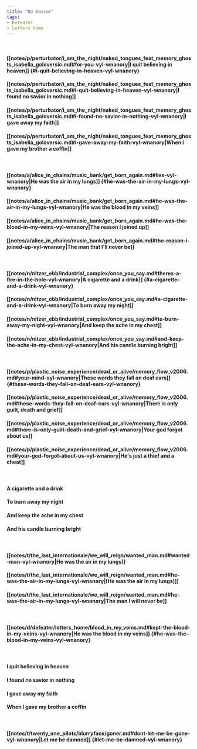 ```yaml
---
title: "No Savior"
tags:
- Defeater
- Letters Home
---
```

&nbsp;
#### [[notes/p/perturbator/i_am_the_night/naked_tongues_feat_memory_ghosts_isabella_goloversic.md#for-you-vyl-wnanory|I quit believing in heaven]] {#i-quit-believing-in-heaven-vyl-wnanory}
#### [[notes/p/perturbator/i_am_the_night/naked_tongues_feat_memory_ghosts_isabella_goloversic.md#i-quit-believing-in-heaven-vyl-wnanory|I found no savior in nothing]]
#### [[notes/p/perturbator/i_am_the_night/naked_tongues_feat_memory_ghosts_isabella_goloversic.md#i-found-no-savior-in-nothing-vyl-wnanory|I gave away my faith]]
#### [[notes/p/perturbator/i_am_the_night/naked_tongues_feat_memory_ghosts_isabella_goloversic.md#i-gave-away-my-faith-vyl-wnanory|When I gave my brother a coffin]]
&nbsp;
#### [[notes/a/alice_in_chains/music_bank/get_born_again.md#lies-vyl-wnanory|He was the air in my lungs]] {#he-was-the-air-in-my-lungs-vyl-wnanory}
#### [[notes/a/alice_in_chains/music_bank/get_born_again.md#he-was-the-air-in-my-lungs-vyl-wnanory|He was the blood in my veins]]
#### [[notes/a/alice_in_chains/music_bank/get_born_again.md#he-was-the-blood-in-my-veins-vyl-wnanory|The reason I joined up]]
#### [[notes/a/alice_in_chains/music_bank/get_born_again.md#the-reason-i-joined-up-vyl-wnanory|The man that I'll never be]]
&nbsp;
#### [[notes/n/nitzer_ebb/industrial_complex/once_you_say.md#theres-a-fire-in-the-hole-vyl-wnanory|A cigarette and a drink]] {#a-cigarette-and-a-drink-vyl-wnanory}
#### [[notes/n/nitzer_ebb/industrial_complex/once_you_say.md#a-cigarette-and-a-drink-vyl-wnanory|To burn away my night]]
#### [[notes/n/nitzer_ebb/industrial_complex/once_you_say.md#to-burn-away-my-night-vyl-wnanory|And keep the ache in my chest]]
#### [[notes/n/nitzer_ebb/industrial_complex/once_you_say.md#and-keep-the-ache-in-my-chest-vyl-wnanory|And his candle burning bright]]
&nbsp;
#### [[notes/p/plastic_noise_experience/dead_or_alive/memory_flow_v2006.md#your-mind-vyl-wnanory|These words they fall on deaf ears]] {#these-words-they-fall-on-deaf-ears-vyl-wnanory}
#### [[notes/p/plastic_noise_experience/dead_or_alive/memory_flow_v2006.md#these-words-they-fall-on-deaf-ears-vyl-wnanory|There is only guilt, death and grief]]
#### [[notes/p/plastic_noise_experience/dead_or_alive/memory_flow_v2006.md#there-is-only-guilt-death-and-grief-vyl-wnanory|Your god forgot about us]]
#### [[notes/p/plastic_noise_experience/dead_or_alive/memory_flow_v2006.md#your-god-forgot-about-us-vyl-wnanory|He's just a thief and a cheat]]
&nbsp;
#### A cigarette and a drink
#### To burn away my night
#### And keep the ache in my chest
#### And his candle burning bright
&nbsp;
#### [[notes/t/the_last_internationale/we_will_reign/wanted_man.md#wanted-man-vyl-wnanory|He was the air in my lungs]]
#### [[notes/t/the_last_internationale/we_will_reign/wanted_man.md#he-was-the-air-in-my-lungs-vyl-wnanory|(He was the air in my lungs)]]
#### [[notes/t/the_last_internationale/we_will_reign/wanted_man.md#he-was-the-air-in-my-lungs-vyl-wnanory|The man I will never be]]
&nbsp;
#### [[notes/d/defeater/letters_home/blood_in_my_veins.md#kept-the-blood-in-my-veins-vyl-wnanory|He was the blood in my veins]] {#he-was-the-blood-in-my-veins-vyl-wnanory}
&nbsp;
#### I quit believing in heaven
#### I found no savior in nothing
#### I gave away my faith
#### When I gave my brother a coffin
&nbsp;
#### [[notes/t/twenty_one_pilots/blurryface/goner.md#dont-let-me-be-gone-vyl-wnanory|Let me be damned]] {#let-me-be-damned-vyl-wnanory}
